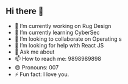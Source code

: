 ## Hi there 👋
- 🔭 I’m currently working on Rug Design
- 🌱 I’m currently learning CyberSec
- 👯 I’m looking to collaborate on Operating s
- 🤔 I’m looking for help with React JS
- 💬 Ask me about 
- 📫 How to reach me: 9898989898
- 😄 Pronouns: 007
- ⚡ Fun fact: I love you.
